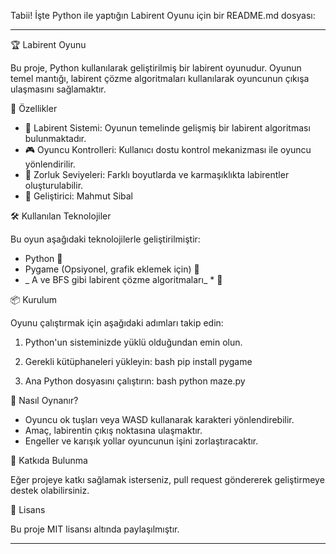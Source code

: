 Tabii! İşte Python ile yaptığın Labirent Oyunu için bir README.md dosyası:

---

🏆 Labirent Oyunu

Bu proje, Python kullanılarak geliştirilmiş bir labirent oyunudur. Oyunun temel mantığı, labirent çözme algoritmaları kullanılarak oyuncunun çıkışa ulaşmasını sağlamaktır.

📌 Özellikler

- 🏁 Labirent Sistemi: Oyunun temelinde gelişmiş bir labirent algoritması bulunmaktadır.
- 🎮 Oyuncu Kontrolleri: Kullanıcı dostu kontrol mekanizması ile oyuncu yönlendirilir.
- 🔄 Zorluk Seviyeleri: Farklı boyutlarda ve karmaşıklıkta labirentler oluşturulabilir.
- 🚀 Geliştirici: Mahmut Sibal

🛠 Kullanılan Teknolojiler

Bu oyun aşağıdaki teknolojilerle geliştirilmiştir:

- Python 🐍
- Pygame (Opsiyonel, grafik eklemek için) 🎨
- _ A ve BFS gibi labirent çözme algoritmaları_ * 🧩

📦 Kurulum

Oyunu çalıştırmak için aşağıdaki adımları takip edin:

1. Python'un sisteminizde yüklü olduğundan emin olun.
2. Gerekli kütüphaneleri yükleyin:
   bash
   pip install pygame
   
3. Ana Python dosyasını çalıştırın:
   bash
   python maze.py
   

🎯 Nasıl Oynanır?

- Oyuncu ok tuşları veya WASD kullanarak karakteri yönlendirebilir.
- Amaç, labirentin çıkış noktasına ulaşmaktır.
- Engeller ve karışık yollar oyuncunun işini zorlaştıracaktır.

📢 Katkıda Bulunma

Eğer projeye katkı sağlamak isterseniz, pull request göndererek geliştirmeye destek olabilirsiniz.

📄 Lisans

Bu proje MIT lisansı altında paylaşılmıştır.

---
